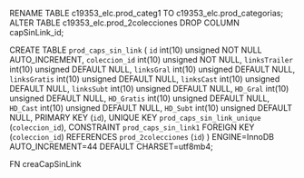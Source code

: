 RENAME TABLE c19353_elc.prod_categ1 TO c19353_elc.prod_categorias;
ALTER TABLE c19353_elc.prod_2colecciones DROP COLUMN capSinLink_id;

CREATE TABLE `prod_caps_sin_link` (
  `id` int(10) unsigned NOT NULL AUTO_INCREMENT,
  `coleccion_id` int(10) unsigned NOT NULL,
  `linksTrailer` int(10) unsigned DEFAULT NULL,
  `linksGral` int(10) unsigned DEFAULT NULL,
  `linksGratis` int(10) unsigned DEFAULT NULL,
  `linksCast` int(10) unsigned DEFAULT NULL,
  `linksSubt` int(10) unsigned DEFAULT NULL,
  `HD_Gral` int(10) unsigned DEFAULT NULL,
  `HD_Gratis` int(10) unsigned DEFAULT NULL,
  `HD_Cast` int(10) unsigned DEFAULT NULL,
  `HD_Subt` int(10) unsigned DEFAULT NULL,
  PRIMARY KEY (`id`),
  UNIQUE KEY `prod_caps_sin_link_unique` (`coleccion_id`),
  CONSTRAINT `prod_caps_sin_link1` FOREIGN KEY (`coleccion_id`) REFERENCES `prod_2colecciones` (`id`)
) ENGINE=InnoDB AUTO_INCREMENT=44 DEFAULT CHARSET=utf8mb4;

FN creaCapSinLink